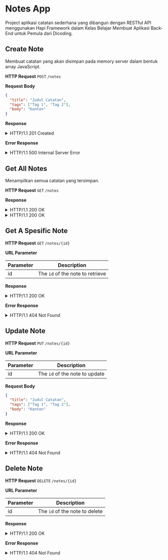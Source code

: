 # Notes App

Project aplikasi catatan sederhana yang dibangun dengan RESTful API menggunakan Hapi Framework dalam Kelas Belajar Membuat Aplikasi Back-End untuk Pemula dari Dicoding.

## Create Note

Membuat catatan yang akan disimpan pada memory server dalam bentuk array JavaScript.

**HTTP Request**  `POST`  `/notes`

**Request Body**
```json
{
  "title": "Judul Catatan",
  "tags": ["Tag 1", "Tag 2"],
  "body": "Konten"
}
```

**Response**

<details>
  <summary>HTTP/1.1 201 Created</summary>

```json
{
  "status": "success",
  "message": "Catatan berhasil ditambahkan",
  "data": {
    "noteId": "V09YExygSUYogwWJ"
  }
}
```

</details>

**Error Response**

<details>
  <summary>HTTP/1.1 500 Internal Server Error</summary>
  
```json
{
  "status": "error",
  "message": "Catatan gagal untuk ditambahkan"
}
```
</details>

## Get All Notes

Menampilkan semua catatan yang tersimpan.

**HTTP Request**  `GET`  `/notes`

**Response**

<details>
  <summary>HTTP/1.1 200 OK</summary>

```json
{
  "status": "success",
  "data": {
    "notes": [
      {
        "id": "V09YExygSUYogwWJ",
        "title": "Judul Catatan",
        "createdAt": "2020-12-23T23:00:00.686Z",
        "updatedAt": "2020-12-23T23:00:00.686Z",
        "tags": [
          "Tag 1",
          "Tag 2"
        ],
        "body": "Konten"
      },
      {
        "id": "V09YExygSUYogwYZ",
        "title": "Judul Catatan",
        "createdAt": "2020-12-23T23:00:00.686Z",
        "updatedAt": "2020-12-23T23:00:00.686Z",
        "tags": [
          "Tag 1",
          "Tag 2"
        ],
        "body": "Konten"
      }
    ]
  }
}
```
</details>

<details>
  <summary>HTTP/1.1 200 OK</summary>
  
```json
{
  "status": "success",
  "data": {
    "notes": []
  }
}
```
</details>

## Get A Spesific Note

**HTTP Request**  `GET`  `/notes/{id}`

**URL Parameter**

|Parameter  | Description                      |
|-----------|----------------------------------|
|id         | The `id` of the note to retrieve |

**Response**

<details>
  <summary>HTTP/1.1 200 OK</summary>
  
```json
{
  "status": "success",
  "data": {
    "note": {
      "id": "V09YExygSUYogwWJ",
      "title": "Judul Catatan",
      "createdAt": "2020-12-23T23:00:00.686Z",
      "updatedAt": "2020-12-23T23:00:00.686Z",
      "tags": [
        "Tag 1",
        "Tag 2"
      ],
      "body": "Konten"
    }
  }
}
```
</details>

**Error Response**

<details>
  <summary>HTTP/1.1 404 Not Found</summary>
  
```json
{
  "status": "fail",
  "message": "Catatan tidak ditemukan"
}
```
</details>

## Update Note

**HTTP Request**  `PUT` `/notes/{id}`

**URL Parameter**

|Parameter  | Description                    |
|-----------|--------------------------------|
|id         | The `id` of the note to update |


**Request Body**
```json
{
  "title": "Judul Catatan",
  "tags": ["Tag 1", "Tag 2"],
  "body": "Konten"
}
```

**Response**

<details>
  <summary>HTTP/1.1 200 OK</summary>
  
```json
{
  "status": "success",
  "message": "Catatan berhasil diperbarui"
}
```
</details>

**Error Response**

<details>
  <summary>HTTP/1.1 404 Not Found</summary>
  
```json
{
  "status": "fail",
  "message": "Gagal memperbarui catatan. Id catatan tidak ditemukan"
}
```
</details>

## Delete Note

**HTTP Request**  `DELETE` `/notes/{id}`

**URL Parameter**

|Parameter  | Description                    |
|-----------|--------------------------------|
|id         | The `id` of the note to delete |

**Response**

<details>
  <summary>HTTP/1.1 200 OK</summary>
  
```json
{
  "status": "success",
  "message": "Catatan berhasil dihapus"
}
```
</details>

**Error Response**

<details>
  <summary>HTTP/1.1 404 Not Found</summary>
  
```json
{
  "status": "fail",
  "message": "Catatan gagal dihapus. Id catatan tidak ditemukan"
}
```
</details>
